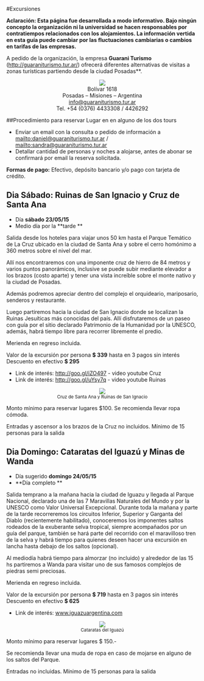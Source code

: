 #Excursiones

**Aclaración: Esta página fue desarrollada a modo informativo. Bajo ningún
concepto la organización ni la universidad se hacen
responsables por contratiempos relacionados con los alojamientos.
La información vertida en esta guía puede cambiar por las fluctuaciones
cambiarias o cambios en tarifas de las empresas.**

A pedido de la organización, la empresa
**Guarani Turismo** (<http://guaraniturismo.tur.ar/>) ofrecerá diferentes alternativas
de visitas a zonas turísticas partiendo desde la ciudad Posadas**.

<div style="text-align:center">
    <a href="http://guaraniturismo.tur.ar/" target="_blank">
        <img src ="https://github.com/scipy-latinamerica/scipyla2015/raw/master/hotels/imgs/guarani.png" />
    </a><br>
    Bolívar 1618<br>
    Posadas – Misiones – Argentina<br>
    <a href="mailto:info@guaraniturismo.tur.ar">info@guaraniturismo.tur.ar</a><br>
    Tel. +54 (0376) 4433308 / 4426292
</div>

##Procedimiento para reservar Lugar en en alguno de los dos tours

-   Enviar un email con la consulta o pedido de información a
    <mailto:daniel@guaraniturismo.tur.ar> /
    <mailto:sandra@guaraniturismo.tur.ar>
-   Detallar cantidad de personas y noches a alojarse, antes de abonar se
    confirmará por email la reserva solicitada.

**Formas de pago:** Efectivo, depósito bancario y/o pago con tarjeta de crédito.


## **Dia Sábado:** Ruinas de San Ignacio y Cruz de Santa Ana

- Día **sábado 23/05/15**
- Medio día por la **tarde
**

Salida desde los hoteles para viajar unos 50 km hasta el Parque Temático de La
Cruz ubicado en la ciudad de Santa Ana y sobre el cerro homónimo a 360 metros
sobre el nivel del mar.

Allí nos encontraremos con una imponente cruz de hierro de 84 metros y varios
puntos panorámicos, inclusive se puede subir mediante elevador a los brazos
(costo aparte) y tener una vista increíble sobre el monte nativo y la ciudad
de Posadas.

Además podremos apreciar dentro del complejo el orquideario, mariposario,
senderos y restaurante.

Luego partiremos hacia la ciudad de San Ignacio donde se localizan la Ruinas
Jesuíticas más conocidas del país. Allí disfrutaremos de un paseo con guía por
el sitio declarado Patrimonio de la Humanidad por la UNESCO, además, habrá
tiempo libre para recorrer libremente el predio.

Merienda en regreso incluida.

Valor de la excursión por persona **$ 339** hasta en 3 pagos sin interés
Descuento en efectivo **$ 295**

- Link de interés: http://goo.gl/iZO497 - video youtube Cruz
- Link de interés: http://goo.gl/uYsy7q - video youtube Ruinas

<div style="text-align:center">
    <img src ="https://raw.githubusercontent.com/scipy-latinamerica/scipyla2015/master/tours/imgs/si.jpg" /><br>
    <small>Cruz de Santa Ana y Ruinas de San Ignacio</small>
</div>

Monto mínimo para reservar lugares $100. Se recomienda llevar ropa cómoda.

Entradas y ascensor a los brazos de la Cruz no incluidos. Mínimo de 15 personas para la salida


## **Dia Domingo:** Cataratas del Iguazú y Minas de Wanda

- Día sugerido **domingo 24/05/15**
- **Día completo
**

Salida temprano a la mañana hacia la ciudad de Iguazu y llegada al Parque
Nacional, declarado una de las 7 Maravillas Naturales del Mundo y por la
UNESCO como Valor Universal Excepcional. Durante toda la mañana y parte de la
tarde recorreremos los circuitos Inferior, Superior y Garganta del Diablo
(recientemente habilitado), conoceremos los imponentes saltos rodeados de la
exuberante selva tropical, siempre acompañados por un guía del parque, también
se hará parte del recorrido con el maravilloso tren de la selva y habrá tiempo
para quienes deseen hacer una excursión en lancha hasta debajo de los saltos
(opcional).

Al mediodía habrá tiempo para almorzar (no incluido) y alrededor de las 15 hs
partiremos a Wanda para visitar uno de sus famosos complejos de piedras
semi preciosas.

Merienda en regreso incluida.

Valor de la excursión por persona **$ 719** hasta en 3 pagos sin interés
Descuento en efectivo **$ 625**

- Link de interés: www.iguazuargentina.com

<div style="text-align:center">
    <img src ="https://raw.githubusercontent.com/scipy-latinamerica/scipyla2015/master/tours/imgs/iguazu.gif" /><br>
    <small>Cataratas del Iguazú</small>
</div>

Monto mínimo para reservar lugares $ 150.-

Se recomienda llevar una muda de ropa en caso de mojarse en alguno de los
saltos del Parque.

Entradas no incluidas. Mínimo de 15 personas para la salida

